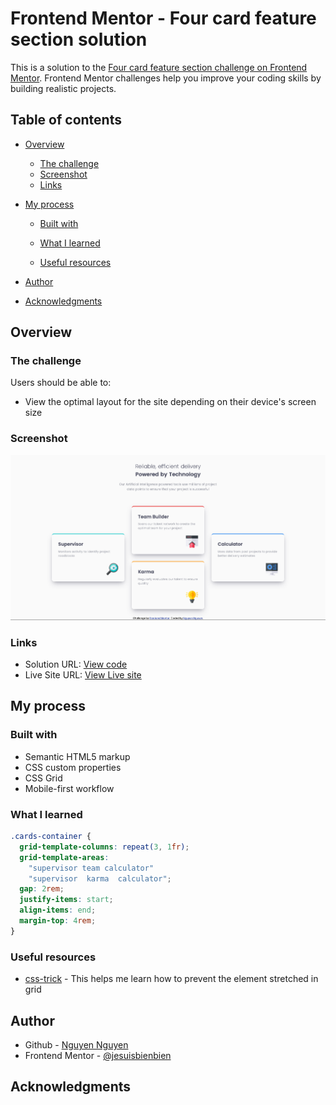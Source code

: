 # Frontend Mentor - Four card feature section solution

This is a solution to the [Four card feature section challenge on Frontend Mentor](https://www.frontendmentor.io/challenges/four-card-feature-section-weK1eFYK). Frontend Mentor challenges help you improve your coding skills by building realistic projects.

## Table of contents

- [Overview](#overview)
  - [The challenge](#the-challenge)
  - [Screenshot](#screenshot)
  - [Links](#links)
- [My process](#my-process)

  - [Built with](#built-with)
  - [What I learned](#what-i-learned)

  - [Useful resources](#useful-resources)

- [Author](#author)
- [Acknowledgments](#acknowledgments)

## Overview

### The challenge

Users should be able to:

- View the optimal layout for the site depending on their device's screen size

### Screenshot

![screenshot](images/Screenshot.png)

### Links

- Solution URL: [View code](https://github.com/jesuisbienbien/four-card-feature-section)
- Live Site URL: [View Live site](https://jesuisbienbien.github.io/four-card-feature-section/)

## My process

### Built with

- Semantic HTML5 markup
- CSS custom properties
- CSS Grid
- Mobile-first workflow

### What I learned

```css
.cards-container {
  grid-template-columns: repeat(3, 1fr);
  grid-template-areas:
    "supervisor team calculator"
    "supervisor  karma  calculator";
  gap: 2rem;
  justify-items: start;
  align-items: end;
  margin-top: 4rem;
}
```

### Useful resources

- [css-trick](https://css-tricks.com/grid-areas-element-occupies-arent-necessarily-size/) - This helps me learn how to prevent the element stretched in grid

## Author

- Github - [Nguyen Nguyen](https://github.com/jesuisbienbien)
- Frontend Mentor - [@jesuisbienbien](https://www.frontendmentor.io/profile/jesuisbienbien)

## Acknowledgments
